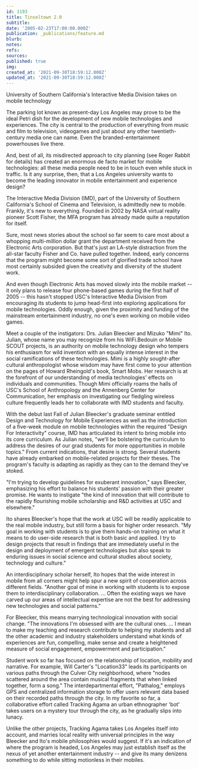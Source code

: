 ```yaml
---
id: 1193
title: Tinseltown 2.0
subtitle: 
date: '2005-02-23T17:00:00.000Z'
publication: _publications/feature.md
blurb: 
notes: 
refs: 
sources: 
published: true
img: 
created_at: '2021-09-30T18:59:12.000Z'
updated_at: '2021-09-30T18:59:12.000Z'
---
```

University of Southern California's Interactive Media Division takes on mobile technology

The parking lot known as present-day Los Angeles may prove to be the ideal Petri dish for the development of new mobile technologies and experiences. The city is central to the production of everything from music and film to television, videogames and just about any other twentieth-century media one can name. Even the branded-entertainment powerhouses live there.

And, best of all, its misdirected approach to city planning (see Roger Rabbit for details) has created an enormous de facto market for mobile technologies: all these media people need to be in touch even while stuck in traffic. Is it any surprise, then, that a Los Angeles university wants to become the leading innovator in mobile entertainment and experience design?

The Interactive Media Division (IMD), part of the University of Southern California's School of Cinema and Television, is admittedly new to mobile. Frankly, it's new to everything. Founded in 2002 by NASA virtual reality pioneer Scott Fisher, the MFA program has already made quite a reputation for itself.

Sure, most news stories about the school so far seem to care most about a whopping multi-million dollar grant the department received from the Electronic Arts corporation. But that's just an LA-style distraction from the all-star faculty Fisher and Co. have pulled together. Indeed, early concerns that the program might become some sort of glorified trade school have most certainly subsided given the creativity and diversity of the student work.

And even though Electronic Arts has moved slowly into the mobile market -- it only plans to release four phone-based games during the first half of 2005 -- this hasn't stopped USC's Interactive Media Division from encouraging its students to jump head-first into exploring applications for mobile technologies. Oddly enough, given the proximity and funding of the mainstream entertainment industry, no one's even working on mobile video games.

Meet a couple of the instigators: Drs. Julian Bleecker and Mizuko "Mimi" Ito. Julian, whose name you may recognize from his WiFi.Bedouin or Mobile SCOUT projects, is an authority on mobile technology design who tempers his enthusiasm for wild invention with an equally intense interest in the social ramifications of these technologies. Mimi is a highly sought-after cultural anthropologist whose wisdom may have first come to your attention on the pages of Howard Rheingold's book, Smart Mobs. Her research is at the forefront of our understanding of media technologies' effects on individuals and communities. Though Mimi officially roams the halls of USC's School of Anthropology and the Annenberg Center for Communication, her emphasis on investigating our fledgling wireless culture frequently leads her to collaborate with IMD students and faculty.

With the debut last Fall of Julian Bleecker's graduate seminar entitled Design and Technology for Mobile Experiences as well as the introduction of a five-week module on mobile technologies within the required "Design For Interactivity" course, IMD has articulated its intent to bring mobile into its core curriculum. As Julian notes, "we'll be bolstering the curriculum to address the desires of our grad students for more opportunities in mobile topics." From current indications, that desire is strong. Several students have already embarked on mobile-related projects for their theses. The program's faculty is adapting as rapidly as they can to the demand they've stoked.

"I'm trying to develop guidelines for exuberant innovation," says Bleecker, emphasizing his effort to balance his students' passion with their greater promise. He wants to instigate "the kind of innovation that will contribute to the rapidly flourishing mobile scholarship and R&D activities at USC and elsewhere."

Ito shares Bleecker's hope that the work at USC will be readily applicable to the real mobile industry, but still form a basis for higher order research. "My goal in working with students is to give them hands-on training on what it means to do user-side research that is both basic and applied. I try to design projects that result in findings that are immediately useful in the design and deployment of emergent technologies but also speak to enduring issues in social science and cultural studies about society, technology and culture."

An interdisciplinary scholar herself, Ito hopes that the wide interest in mobile from all corners might help spur a new spirit of cooperation across different fields. "Another goal of mine in working with students is to expose them to interdisciplinary collaboration. ... Often the existing ways we have carved up our areas of intellectual expertise are not the best for addressing new technologies and social patterns."

For Bleecker, this means marrying technological innovation with social change. "The innovations I'm obsessed with are the cultural ones. ... I mean to make my teaching and research contribute to helping my students and all the other academic and industry stakeholders understand what kinds of experiences are fun, compelling, make sense and create a heightened measure of social engagement, empowerment and participation."

Student work so far has focused on the relationship of location, mobility and narrative. For example, Will Carter's "Location33" leads its participants on various paths through the Culver City neighborhood, where "nodes scattered around the area contain musical fragments that when linked together, form a song." The interdepartmental effort, "Pathalog," employs GPS and centralized information storage to offer users relevant data based on their recorded paths through the city. In my favorite so far, a collaborative effort called Tracking Agama an urban ethnographer 'bot' takes users on a mystery tour through the city, as he gradually slips into lunacy.

Unlike the other projects, Tracking Agama takes Los Angeles itself into account, and marries local reality with universal principles in the way Bleecker and Ito's mobile philosophies would suggest. If it's an indication of where the program is headed, Los Angeles may just establish itself as the nexus of yet another entertainment industry -- and give its many denizens something to do while sitting motionless in their mobiles.

